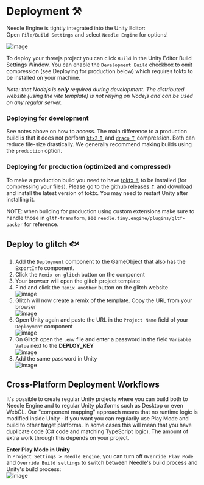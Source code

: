 # Deployment ⚒

Needle Engine is tightly integrated into the Unity Editor:  
Open ``File/Build Settings`` and select ``Needle Engine`` for options!  

![image](https://user-images.githubusercontent.com/5083203/179510828-931e534a-c155-44b5-b9aa-29bac33a0c48.png)


To deploy your threejs project you can click ``Build`` in the Unity Editor Build Settings Window. You can enable the ``Development Build`` checkbox to omit compression (see Deploying for production below) which requires toktx to be installed on your machine.

*Note: that Nodejs is **only** required during development. The distributed website (using the vite template) is not relying on Nodejs and can be used on any regular server.*

### Deploying for development
See notes above on how to access. The main difference to a production build is that it does not perform [``ktx2`` ⇡](https://github.khronos.org/KTX-Specification/) and [``draco`` ⇡](https://google.github.io/draco/) compression. Both can reduce file-size drastically. We generally recommend making builds using the ``production`` option.

### Deploying for production (optimized and compressed)
To make a production build you need to have [toktx ⇡](https://github.com/KhronosGroup/KTX-Software/releases) to be installed (for compressing your files). Please go to the [github releases ⇡](https://github.com/KhronosGroup/KTX-Software/releases) and download and install the latest version of toktx. You may need to restart Unity after installing it. 

NOTE: when building for production using custom extensions make sure to handle those in ``gltf-transform``, see ``needle.tiny.engine/plugins/gltf-packer`` for reference.

## Deploy to glitch 🐟
1) Add the ``Deployment`` component to the GameObject that also has the ``ExportInfo`` component.
2) Click the ``Remix on glitch`` button on the component
3) Your browser will open the glitch project template
4) Find and click the ``Remix another`` button on the glitch website  
   ![image](https://user-images.githubusercontent.com/5083203/179834548-acf68b02-95d8-43e5-802a-4e4086e39309.png)
5) Glitch will now create a remix of the template. Copy the URL from your browser   
   ![image](https://user-images.githubusercontent.com/5083203/179834901-f28852a9-6b06-4d87-8b5b-0384768c92c1.png)
6) Open Unity again and paste the URL in the ``Project Name`` field of your ``Deployment`` component  
  ![image](https://user-images.githubusercontent.com/5083203/179835274-033e5e1d-b70d-4b13-95ad-f1e2f159b14e.png)
7) On Glitch open the ``.env`` file and enter a password in the field ``Variable Value`` next to the **DEPLOY_KEY**  
  ![image](https://user-images.githubusercontent.com/5083203/179835779-ec128288-4db2-42f7-adc0-3c1de6799cef.png)
8) Add the same password in Unity  
  ![image](https://user-images.githubusercontent.com/5083203/179835883-b524d23f-d887-4ac1-9a59-d5508b6b30c2.png)

## Cross-Platform Deployment Workflows

It's possible to create regular Unity projects where you can build both to Needle Engine and to regular Unity platforms such as Desktop or even WebGL. Our "component mapping" approach means that no runtime logic is modified inside Unity - if you want you can regularily use Play Mode and build to other target platforms. In some cases this will mean that you have duplicate code (C# code and matching TypeScript logic). The amount of extra work through this depends on your project.  

**Enter Play Mode in Unity**  
In `Project Settings > Needle Engine`, you can turn off `Override Play Mode` and `Override Build settings` to switch between Needle's build process and Unity's build process:  
![image](https://user-images.githubusercontent.com/2693840/187308490-5acb9016-ffff-4113-be62-4de450a42b08.png)

